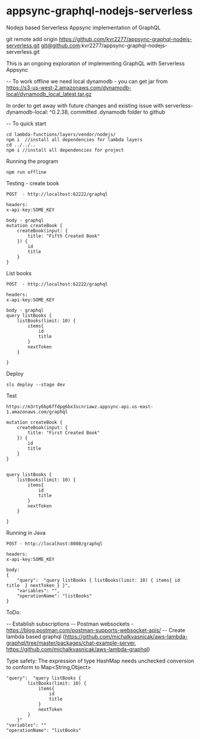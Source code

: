 
# appsync-graphql-nodejs-serverless
Nodejs based Serverless Appsync implementation of GraphQL


git remote add origin https://github.com/kvr2277/appsync-graphql-nodejs-serverless.git
git@github.com:kvr2277/appsync-graphql-nodejs-serverless.git

This is an ongoing exploration of implementing GraphQL with Serverless Appsync


--
To work offline we need local dynamodb - you can get jar from https://s3-us-west-2.amazonaws.com/dynamodb-local/dynamodb_local_latest.tar.gz

In order to get away with future changes and existing issue with serverless-dynamodb-local: ^0.2.38, committed .dynamodb folder to github


-- 
To quick start

```
cd lambda-functions/layers/vendor/nodejs/
npm i  //install all dependencies for lambda layers
cd ../../..
npm i //install all dependencies for project
```

Running the program
```
npm run offline
````

Testing - create book
```
POST  - http://localhost:62222/graphql

headers:
x-api-key:SOME_KEY

body - graphql
mutation createBook {
    createBook(input: {
        title: "Fifth Created Book"
    }) {
        id
        title
    }
}

```

List books
```
POST  - http://localhost:62222/graphql

headers:
x-api-key:SOME_KEY

body - graphql
query listBooks {
    listBooks(limit: 10) {
        items{
            id
            title
        }
        nextToken
    }
    
}
````

Deploy

```
sls deploy --stage dev
```

Test

```
https://m3rty6bp6ffdpg6bx3scnriawz.appsync-api.us-east-1.amazonaws.com/graphql

mutation createBook {
    createBook(input: {
        title: "First Created Book"
    }) {
        id
        title
    }
}


query listBooks {
    listBooks(limit: 10) {
        items{
            id
            title
        }
        nextToken
    }
    
}
```


Running in Java

```
POST - http://localhost:8080/graphql

headers:
x-api-key:SOME_KEY

body:
{
    "query":  "query listBooks { listBooks(limit: 10) { items{ id title  } nextToken } }",
    "variables": "",
    "operationName": "listBooks"
}
```

ToDo:

-- Establish subscriptions
-- Postman websockets - https://blog.postman.com/postman-supports-websocket-apis/
-- Create lambda based graphql (https://github.com/michalkvasnicak/aws-lambda-graphql/tree/master/packages/chat-example-server,
https://github.com/michalkvasnicak/aws-lambda-graphql)



Type safety: The expression of type HashMap needs unchecked conversion to conform to Map<String,Object>


```
"query":  "query listBooks {
        listBooks(limit: 10) {
            items{        
                id
                title       
            }
            nextToken    
        }    
    }"
"variables": ""
"operationName": "listBooks"
```


